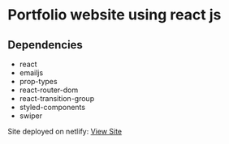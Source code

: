 # Portfolio website using react js


<h2>Dependencies</h2>
<ul>
<li>react</li>
<li>emailjs</li>
<li>prop-types</li>
<li>react-router-dom</li>
<li>react-transition-group</li>
<li>styled-components</li>
<li>swiper</li>
</ul>


Site deployed on netlify:
<a href='https://vaishnavi-aswale.netlify.app/'>View Site </a>





